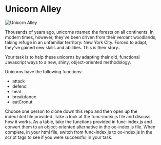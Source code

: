 # Unicorn Alley

![Unicorn Alley](https://i.imgur.com/1P7ljmp.jpg "Unicorn Alley")

Thousands of years ago, unicorns roamed the forests on all continents.  In modern times, however, they've been driven from their verdant woodlands, taking refuge in an unfamiliar territory: New York City.  Forced to adapt, they've gained new skills and abilities.  This is their story..

Your task is to help these unicorns by adapting their old, functional Javascript ways to a new, shiny, object-oriented methodology.

Unicorns have the following functions:

* attack
* defend
* heal
* breakdance
* eatCronut

Choose one person to clone down this repo and then open up the index.html file provided. Take a look at the func-index.js file and discuss how it works.  As a table, take the functions provided in func-index.js and convert them to an object-oriented alternative in the oo-index.js file.  When complete, in your html file, switch from func-index.js to oo-index.js in the script tags to see if you were successful in your task.
